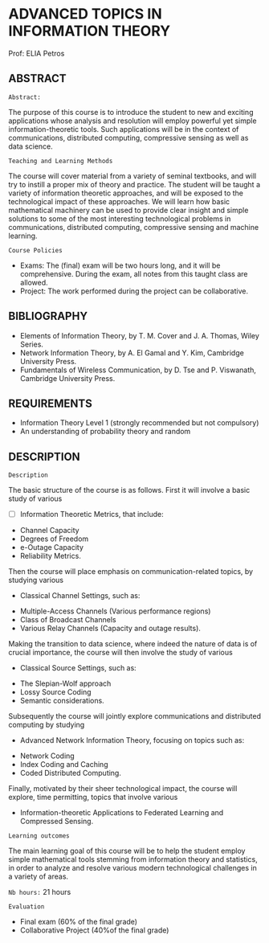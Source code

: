 # ADVANCED TOPICS IN INFORMATION THEORY

Prof: ELIA Petros

## ABSTRACT

`Abstract:`

The purpose of this course is to introduce the student to new and exciting applications whose analysis and resolution will employ
powerful yet simple information-theoretic tools. Such applications will be in the context of communications, distributed computing,
compressive sensing as well as data science.

`Teaching and Learning Methods`

The course will cover material from a variety of seminal textbooks, and will try to instill a proper mix of theory and practice. The student
will be taught a variety of information theoretic approaches, and will be exposed to the technological impact of these approaches. We
will learn how basic mathematical machinery can be used to provide clear insight and simple solutions to some of the most interesting
technological problems in communications, distributed computing, compressive sensing and machine learning.

`Course Policies`

- Exams: The (final) exam will be two hours long, and it will be comprehensive. During the exam, all notes from this taught class are
allowed.
- Project: The work performed during the project can be collaborative.

## BIBLIOGRAPHY

- Elements of Information Theory, by T. M. Cover and J. A. Thomas, Wiley Series.
- Network Information Theory, by A. El Gamal and Y. Kim, Cambridge University Press.
- Fundamentals of Wireless Communication, by D. Tse and P. Viswanath, Cambridge University Press.

## REQUIREMENTS

- Information Theory Level 1 (strongly recommended but not compulsory)
- An understanding of probability theory and random

## DESCRIPTION

`Description`

The basic structure of the course is as follows. First it will involve a basic study of various

- [ ]  Information Theoretic Metrics, that include:
 - Channel Capacity
 - Degrees of Freedom
 - e-Outage Capacity
 - Reliability Metrics.

Then the course will place emphasis on communication-related topics, by studying various

* Classical Channel Settings, such as:
 - Multiple-Access Channels (Various performance regions)
 - Class of Broadcast Channels
 - Various Relay Channels (Capacity and outage results).

Making the transition to data science, where indeed the nature of data is of crucial importance, the course will then involve the study of
various

* Classical Source Settings, such as:
 - The Slepian-Wolf approach
 - Lossy Source Coding
 - Semantic considerations.

Subsequently the course will jointly explore communications and distributed computing by studying

* Advanced Network Information Theory, focusing on topics such as:
 - Network Coding
 - Index Coding and Caching
 - Coded Distributed Computing.

Finally, motivated by their sheer technological impact, the course will explore, time permitting, topics that involve various

- Information-theoretic Applications to Federated Learning and Compressed Sensing.

`Learning outcomes`

The main learning goal of this course will be to help the student employ simple mathematical tools stemming from information theory
and statistics, in order to analyze and resolve various modern technological challenges in a variety of areas.

`Nb hours:` 21 hours

`Evaluation`
 - Final exam (60% of the final grade)
 - Collaborative Project (40%of the final grade)
